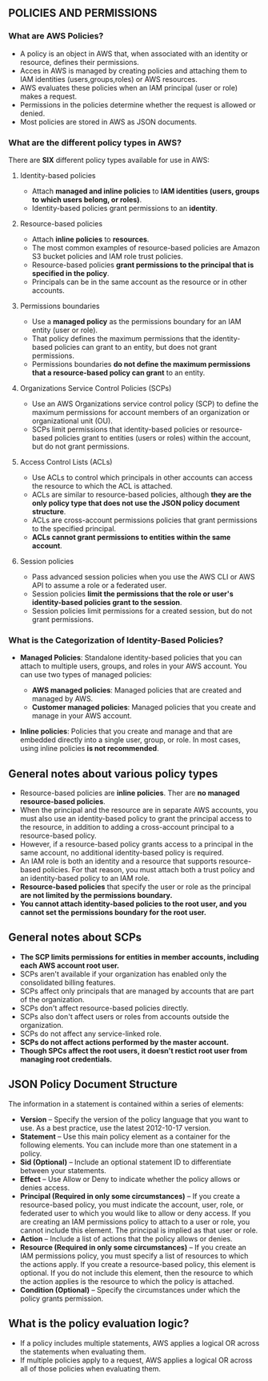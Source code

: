 ## POLICIES AND PERMISSIONS
### What are AWS Policies?
* A policy is an object in AWS that, when associated with an identity or resource, defines their permissions.
* Acces in AWS is managed by creating policies and attaching them to IAM identities (users,groups,roles) or AWS resources.
* AWS evaluates these policies when an IAM principal (user or role) makes a request. 
* Permissions in the policies determine whether the request is allowed or denied.
* Most policies are stored in AWS as JSON documents.

### What are the different policy types in AWS?
There are **SIX** different policy types available for use in AWS:
1. Identity-based policies
   * Attach **managed and inline policies** to **IAM identities (users, groups to which users belong, or roles)**. 
   * Identity-based policies grant permissions to an **identity**.

2. Resource-based policies
   * Attach **inline policies** to **resources**.
   * The most common examples of resource-based policies are Amazon S3 bucket policies and IAM role trust policies.
   * Resource-based policies **grant permissions to the principal that is specified in the policy**.
   * Principals can be in the same account as the resource or in other accounts.

3. Permissions boundaries
   * Use a **managed policy** as the permissions boundary for an IAM entity (user or role).
   * That policy defines the maximum permissions that the identity-based policies can grant to an entity, but does not grant permissions.
   * Permissions boundaries **do not define the maximum permissions that a resource-based policy can grant** to an entity.
   
4. Organizations Service Control Policies (SCPs)
   * Use an AWS Organizations service control policy (SCP) to define the maximum permissions for account members of an organization or organizational unit (OU).
   * SCPs limit permissions that identity-based policies or resource-based policies grant to entities (users or roles) within the account, but do not grant permissions.

5. Access Control Lists (ACLs)
   * Use ACLs to control which principals in other accounts can access the resource to which the ACL is attached.
   * ACLs are similar to resource-based policies, although **they are the only policy type that does not use the JSON policy document structure**.
   * ACLs are cross-account permissions policies that grant permissions to the specified principal. 
   * **ACLs cannot grant permissions to entities within the same account**.

6. Session policies
   * Pass advanced session policies when you use the AWS CLI or AWS API to assume a role or a federated user.
   * Session policies **limit the permissions that the role or user's identity-based policies grant to the session**.
   * Session policies limit permissions for a created session, but do not grant permissions.

### What is the Categorization of Identity-Based Policies?
* **Managed Policies**: Standalone identity-based policies that you can attach to multiple users, groups, and roles in your AWS account. You can use two types of managed policies:
  * **AWS managed policies**: Managed policies that are created and managed by AWS.
  * **Customer managed policies**: Managed policies that you create and manage in your AWS account.
  
* **Inline policies**: Policies that you create and manage and that are embedded directly into a single user, group, or role. In most cases, using inline policies **is not recommended**.

## General notes about various policy types
* Resource-based policies are **inline policies**. Ther are **no managed resource-based policies**.
* When the principal and the resource are in separate AWS accounts, you must also use an identity-based policy to grant the principal access to the resource, in addition to adding a cross-account principal to a resource-based policy.
* However, if a resource-based policy grants access to a principal in the same account, no additional identity-based policy is required.
* An IAM role is both an identity and a resource that supports resource-based policies. For that reason, you must attach both a trust policy and an identity-based policy to an IAM role.
* **Resource-based policies** that specify the user or role as the principal **are not limited by the permissions boundary.**
* **You cannot attach identity-based policies to the root user, and you cannot set the permissions boundary for the root user.**

## General notes about SCPs
* **The SCP limits permissions for entities in member accounts, including each AWS account root user.**
* SCPs aren't available if your organization has enabled only the consolidated billing features.
* SCPs affect only principals that are managed by accounts that are part of the organization.
* SCPs don't affect resource-based policies directly.
* SCPs also don't affect users or roles from accounts outside the organization.
* SCPs do not affect any service-linked role.
* **SCPs do not affect actions performed by the master account.**
* **Though SPCs affect the root users, it doesn't restict root user from managing root credentials.**

## JSON Policy Document Structure
The information in a statement is contained within a series of elements:
* **Version** – Specify the version of the policy language that you want to use. As a best practice, use the latest 2012-10-17 version.
* **Statement** – Use this main policy element as a container for the following elements. You can include more than one statement in a policy.
* **Sid (Optional)** – Include an optional statement ID to differentiate between your statements.
* **Effect** – Use Allow or Deny to indicate whether the policy allows or denies access.
* **Principal (Required in only some circumstances)** – If you create a resource-based policy, you must indicate the account, user, role, or federated user to which you would like to allow or deny access. If you are creating an IAM permissions policy to attach to a user or role, you cannot include this element. The principal is implied as that user or role.
* **Action** – Include a list of actions that the policy allows or denies.
* **Resource (Required in only some circumstances)** – If you create an IAM permissions policy, you must specify a list of resources to which the actions apply. If you create a resource-based policy, this element is optional. If you do not include this element, then the resource to which the action applies is the resource to which the policy is attached.
* **Condition (Optional)** – Specify the circumstances under which the policy grants permission.

## What is the policy evaluation logic?
* If a policy includes multiple statements, AWS applies a logical OR across the statements when evaluating them. 
* If multiple policies apply to a request, AWS applies a logical OR across all of those policies when evaluating them.
